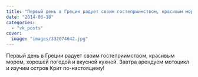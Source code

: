 ```yaml
---
title: "Первый день в Греции радует своим гостеприимством, красивым морем, хорошей погодой и вкусной кухней...."
date: "2014-06-18"
categories: 
  - "vk_posts"
cover:
  image: "images/332074642.jpg"
---
```


Первый день в Греции радует своим гостеприимством, красивым морем, хорошей погодой и вкусной кухней. Завтра арендуем мотоцикл и изучим остров Крит по-настоящему!
